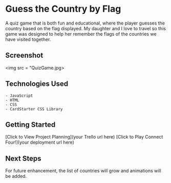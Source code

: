 # Guess the Country by Flag
A quiz game that is both fun and educational, where the player guesses the country based on the flag displayed. My daughter and I love to travel so this game was designed to help her remember the flags of the countries we have visited together. 

## Screenshot
<img src = "QuizGame.jpg>

## Technologies Used
    - JavaScript
    - HTML
    - CSS
    - CardStarter CSS Library

## Getting Started
[Click to View Project Planning](your Trello url here) [Click to Play Connect Four!](your deployment url here)

## Next Steps
For future enhancement, the list of countries will grow and animations will be added. 